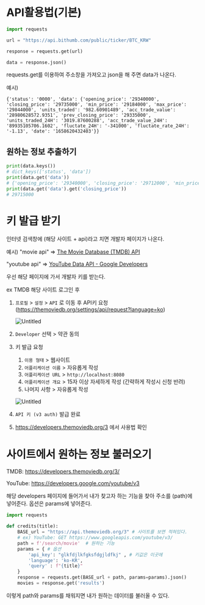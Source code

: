 # API활용법(기본)

```python
import requests

url = "https://api.bithumb.com/public/ticker/BTC_KRW"

response = requests.get(url)

data = response.json()
```

requests.get를 이용하여 주소창을 가져오고 json을 해 주면 data가 나온다. 

예시)

```
{'status': '0000', 'data': {'opening_price': '29340000', 'closing_price': '29735000', 'min_price': '29184000', 'max_price': '29844000', 'units_traded': '982.60901489', 'acc_trade_value': '28980628572.9351', 'prev_closing_price': '29335000', 'units_traded_24H': '3019.87600288', 'acc_trade_value_24H': '89935105706.1602', 'fluctate_24H': '-341000', 'fluctate_rate_24H': '-1.13', 'date': '1658620432403'}}
```

## 원하는 정보 추출하기

```python
print(data.keys())
# dict_keys(['status', 'data'])
print(data.get('data'))
# {'opening_price': '29340000', 'closing_price': '29712000', 'min_price': '29184000', 'max_price': '29844000', 'units_traded': '986.73007112', 'acc_trade_value': '29103124076.6281', 'prev_closing_price': '29335000', 'units_traded_24H': '3019.35242122', 'acc_trade_value_24H': '89917891427.768', 'fluctate_24H': '-361000', 'fluctate_rate_24H': '-1.20', 'date': '1658620707337'}
print(data.get('data').get('closing_price'))
# 29715000
```

# 키 발급 받기

인터넷 검색창에 (해당 사이트 + api)라고 치면 개발자 페이지가 나온다. 

예시) "movie api" => [The Movie Database (TMDB) API](https://developers.themoviedb.org/3)

"youtube api" => [YouTube Data API - Google Developers](https://developers.google.com/youtube/v3)

우선 해당 페이지에 가서 개발자 키를 받는다. 

ex TMDB 해당 사이트 로그인 후

1. `프로필` > `설정` > `API` 로 이동 후 API키 요청 (https://themoviedb.org/settings/api/request?language=ko)

   ![Untitled](https://s3-us-west-2.amazonaws.com/secure.notion-static.com/f03a4595-a749-440b-b98e-51c5058e0033/Untitled.png)

2. `Developer` 선택 > 약관 동의

3. 키 발급 요청

   1. `이용 형태` > 웹사이트
   2. `어플리케이션 이름` > 자유롭게 작성
   3. `어플리케이션 URL` > `http://localhost:8080`
   4. `어플리케이션 개요` > 15자 이상 자세하게 작성 (간략하게 작성시 신청 반려)
   5. 나머지 사항 > 자유롭게 작성

   ![Untitled](0722.assets/Untitled-16586230026452-16586230102304.png)

4. `API 키 (v3 auth)` 발급 완료

5. https://developers.themoviedb.org/3 에서 사용법 확인





# 사이트에서 원하는 정보 불러오기

TMDB: https://developers.themoviedb.org/3/

YouTube: https://developers.google.com/youtube/v3

해당 developers 페이지에 들어가서 내가 찾고자 하는 기능을 찾아 주소를 (path)에 넣어준다. 옵션은 params에 넣어준다. 

```python
import requests

def credits(title):
    BASE_url = "https://api.themoviedb.org/3" # 사이트를 보면 적혀있다. 
    # ex) YouTube: GET https://www.googleapis.com/youtube/v3/
    path = f'/search/movie'  # 원하는 기능 
    params = { # 옵션
        'api_key': "glkfdjlkfgksfdgjldfkj" , # 키값은 이곳에
        'language': 'ko-KR',
        'query' : f"{title}"
    } 
    response = requests.get(BASE_url + path, params=params).json()
    movies = response.get('results')
```

이렇게 path와 params를 채워지면 내가 원하는 데이터를 불러올 수 있다. 














